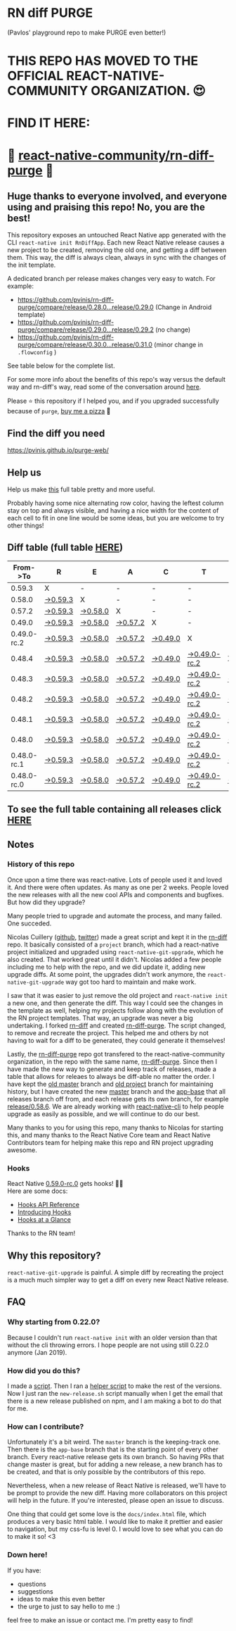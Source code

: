 # RN diff PURGE
(Pavlos' playground repo to make PURGE even better!)

# THIS REPO HAS MOVED TO THE OFFICIAL REACT-NATIVE-COMMUNITY ORGANIZATION. 😍
# FIND IT HERE:  
# 💪 [react-native-community/rn-diff-purge](https://github.com/react-native-community/rn-diff-purge) 🎉
## Huge thanks to everyone involved, and everyone using and praising this repo! No, you are the best!

This repository exposes an untouched React Native app generated with the CLI
`react-native init RnDiffApp`. Each new React Native release causes a new project to be created, removing the old one, and getting a diff between them. This way, the diff is always clean, always in sync with the changes of the init template.

A dedicated branch per release makes changes very easy
to watch. For example:

* https://github.com/pvinis/rn-diff-purge/compare/release/0.28.0...release/0.29.0
(Change in Android template)
* https://github.com/pvinis/rn-diff-purge/compare/release/0.29.0...release/0.29.2
(no change)
* https://github.com/pvinis/rn-diff-purge/compare/release/0.30.0...release/0.31.0
(minor change in `.flowconfig` )

See table below for the complete list.

For some more info about the benefits of this repo's way versus the default way and rn-diff's way, read some of the conversation around [here](https://github.com/react-native-community/discussions-and-proposals/issues/68#issuecomment-452227478).

Please :star: this repository if I helped you, and if you upgraded successfully because of `purge`, [buy me a pizza](https://www.buymeacoffee.com/DGWwHVZ4s) :pizza:

## Find the diff you need
https://pvinis.github.io/purge-web/

## Help us
Help us make [this](https://pvinis.github.io/rn-diff-purge) full table pretty and more useful.

Probably having some nice alternating row color, having the leftest column stay on top and always visible, and having a nice width for the content of each cell to fit in one line would be some ideas, but you are welcome to try other things!

## Diff table (full table [HERE](https://pvinis.github.io/rn-diff-purge))

| From->To    | R                                                                                               | E                                                                                               | A                                                                                               | C                                                                                               | T                                                                                                         |                                                                                                 | N                                                                                               | A                                                                                               | T                                                                                               | I                                                                                               | V                                                                                                         | E   |
| ----------- | ----------------------------------------------------------------------------------------------- | ----------------------------------------------------------------------------------------------- | ----------------------------------------------------------------------------------------------- | ----------------------------------------------------------------------------------------------- | --------------------------------------------------------------------------------------------------------- | ----------------------------------------------------------------------------------------------- | ----------------------------------------------------------------------------------------------- | ----------------------------------------------------------------------------------------------- | ----------------------------------------------------------------------------------------------- | ----------------------------------------------------------------------------------------------- | --------------------------------------------------------------------------------------------------------- | --- |
| 0.59.3      | X                                                                                               | -                                                                                               | -                                                                                               | -                                                                                               | -                                                                                                         | -                                                                                               | -                                                                                               | -                                                                                               | -                                                                                               | -                                                                                               | -                                                                                                         | -   |
| 0.58.0      | [->0.59.3](https://github.com/pvinis/rn-diff-purge/compare/release/0.58.0..release/0.59.3)      | X                                                                                               | -                                                                                               | -                                                                                               | -                                                                                                         | -                                                                                               | -                                                                                               | -                                                                                               | -                                                                                               | -                                                                                               | -                                                                                                         | -   |
| 0.57.2      | [->0.59.3](https://github.com/pvinis/rn-diff-purge/compare/release/0.57.2..release/0.59.3)      | [->0.58.0](https://github.com/pvinis/rn-diff-purge/compare/release/0.57.2..release/0.58.0)      | X                                                                                               | -                                                                                               | -                                                                                                         | -                                                                                               | -                                                                                               | -                                                                                               | -                                                                                               | -                                                                                               | -                                                                                                         | -   |
| 0.49.0      | [->0.59.3](https://github.com/pvinis/rn-diff-purge/compare/release/0.49.0..release/0.59.3)      | [->0.58.0](https://github.com/pvinis/rn-diff-purge/compare/release/0.49.0..release/0.58.0)      | [->0.57.2](https://github.com/pvinis/rn-diff-purge/compare/release/0.49.0..release/0.57.2)      | X                                                                                               | -                                                                                                         | -                                                                                               | -                                                                                               | -                                                                                               | -                                                                                               | -                                                                                               | -                                                                                                         | -   |
| 0.49.0-rc.2 | [->0.59.3](https://github.com/pvinis/rn-diff-purge/compare/release/0.49.0-rc.2..release/0.59.3) | [->0.58.0](https://github.com/pvinis/rn-diff-purge/compare/release/0.49.0-rc.2..release/0.58.0) | [->0.57.2](https://github.com/pvinis/rn-diff-purge/compare/release/0.49.0-rc.2..release/0.57.2) | [->0.49.0](https://github.com/pvinis/rn-diff-purge/compare/release/0.49.0-rc.2..release/0.49.0) | X                                                                                                         | -                                                                                               | -                                                                                               | -                                                                                               | -                                                                                               | -                                                                                               | -                                                                                                         | -   |
| 0.48.4      | [->0.59.3](https://github.com/pvinis/rn-diff-purge/compare/release/0.48.4..release/0.59.3)      | [->0.58.0](https://github.com/pvinis/rn-diff-purge/compare/release/0.48.4..release/0.58.0)      | [->0.57.2](https://github.com/pvinis/rn-diff-purge/compare/release/0.48.4..release/0.57.2)      | [->0.49.0](https://github.com/pvinis/rn-diff-purge/compare/release/0.48.4..release/0.49.0)      | [->0.49.0-rc.2](https://github.com/pvinis/rn-diff-purge/compare/release/0.48.4..release/0.49.0-rc.2)      | X                                                                                               | -                                                                                               | -                                                                                               | -                                                                                               | -                                                                                               | -                                                                                                         | -   |
| 0.48.3      | [->0.59.3](https://github.com/pvinis/rn-diff-purge/compare/release/0.48.3..release/0.59.3)      | [->0.58.0](https://github.com/pvinis/rn-diff-purge/compare/release/0.48.3..release/0.58.0)      | [->0.57.2](https://github.com/pvinis/rn-diff-purge/compare/release/0.48.3..release/0.57.2)      | [->0.49.0](https://github.com/pvinis/rn-diff-purge/compare/release/0.48.3..release/0.49.0)      | [->0.49.0-rc.2](https://github.com/pvinis/rn-diff-purge/compare/release/0.48.3..release/0.49.0-rc.2)      | [->0.48.4](https://github.com/pvinis/rn-diff-purge/compare/release/0.48.3..release/0.48.4)      | X                                                                                               | -                                                                                               | -                                                                                               | -                                                                                               | -                                                                                                         | -   |
| 0.48.2      | [->0.59.3](https://github.com/pvinis/rn-diff-purge/compare/release/0.48.2..release/0.59.3)      | [->0.58.0](https://github.com/pvinis/rn-diff-purge/compare/release/0.48.2..release/0.58.0)      | [->0.57.2](https://github.com/pvinis/rn-diff-purge/compare/release/0.48.2..release/0.57.2)      | [->0.49.0](https://github.com/pvinis/rn-diff-purge/compare/release/0.48.2..release/0.49.0)      | [->0.49.0-rc.2](https://github.com/pvinis/rn-diff-purge/compare/release/0.48.2..release/0.49.0-rc.2)      | [->0.48.4](https://github.com/pvinis/rn-diff-purge/compare/release/0.48.2..release/0.48.4)      | [->0.48.3](https://github.com/pvinis/rn-diff-purge/compare/release/0.48.2..release/0.48.3)      | X                                                                                               | -                                                                                               | -                                                                                               | -                                                                                                         | -   |
| 0.48.1      | [->0.59.3](https://github.com/pvinis/rn-diff-purge/compare/release/0.48.1..release/0.59.3)      | [->0.58.0](https://github.com/pvinis/rn-diff-purge/compare/release/0.48.1..release/0.58.0)      | [->0.57.2](https://github.com/pvinis/rn-diff-purge/compare/release/0.48.1..release/0.57.2)      | [->0.49.0](https://github.com/pvinis/rn-diff-purge/compare/release/0.48.1..release/0.49.0)      | [->0.49.0-rc.2](https://github.com/pvinis/rn-diff-purge/compare/release/0.48.1..release/0.49.0-rc.2)      | [->0.48.4](https://github.com/pvinis/rn-diff-purge/compare/release/0.48.1..release/0.48.4)      | [->0.48.3](https://github.com/pvinis/rn-diff-purge/compare/release/0.48.1..release/0.48.3)      | [->0.48.2](https://github.com/pvinis/rn-diff-purge/compare/release/0.48.1..release/0.48.2)      | X                                                                                               | -                                                                                               | -                                                                                                         | -   |
| 0.48.0      | [->0.59.3](https://github.com/pvinis/rn-diff-purge/compare/release/0.48.0..release/0.59.3)      | [->0.58.0](https://github.com/pvinis/rn-diff-purge/compare/release/0.48.0..release/0.58.0)      | [->0.57.2](https://github.com/pvinis/rn-diff-purge/compare/release/0.48.0..release/0.57.2)      | [->0.49.0](https://github.com/pvinis/rn-diff-purge/compare/release/0.48.0..release/0.49.0)      | [->0.49.0-rc.2](https://github.com/pvinis/rn-diff-purge/compare/release/0.48.0..release/0.49.0-rc.2)      | [->0.48.4](https://github.com/pvinis/rn-diff-purge/compare/release/0.48.0..release/0.48.4)      | [->0.48.3](https://github.com/pvinis/rn-diff-purge/compare/release/0.48.0..release/0.48.3)      | [->0.48.2](https://github.com/pvinis/rn-diff-purge/compare/release/0.48.0..release/0.48.2)      | [->0.48.1](https://github.com/pvinis/rn-diff-purge/compare/release/0.48.0..release/0.48.1)      | X                                                                                               | -                                                                                                         | -   |
| 0.48.0-rc.1 | [->0.59.3](https://github.com/pvinis/rn-diff-purge/compare/release/0.48.0-rc.1..release/0.59.3) | [->0.58.0](https://github.com/pvinis/rn-diff-purge/compare/release/0.48.0-rc.1..release/0.58.0) | [->0.57.2](https://github.com/pvinis/rn-diff-purge/compare/release/0.48.0-rc.1..release/0.57.2) | [->0.49.0](https://github.com/pvinis/rn-diff-purge/compare/release/0.48.0-rc.1..release/0.49.0) | [->0.49.0-rc.2](https://github.com/pvinis/rn-diff-purge/compare/release/0.48.0-rc.1..release/0.49.0-rc.2) | [->0.48.4](https://github.com/pvinis/rn-diff-purge/compare/release/0.48.0-rc.1..release/0.48.4) | [->0.48.3](https://github.com/pvinis/rn-diff-purge/compare/release/0.48.0-rc.1..release/0.48.3) | [->0.48.2](https://github.com/pvinis/rn-diff-purge/compare/release/0.48.0-rc.1..release/0.48.2) | [->0.48.1](https://github.com/pvinis/rn-diff-purge/compare/release/0.48.0-rc.1..release/0.48.1) | [->0.48.0](https://github.com/pvinis/rn-diff-purge/compare/release/0.48.0-rc.1..release/0.48.0) | X                                                                                                         | -   |
| 0.48.0-rc.0 | [->0.59.3](https://github.com/pvinis/rn-diff-purge/compare/release/0.48.0-rc.0..release/0.59.3) | [->0.58.0](https://github.com/pvinis/rn-diff-purge/compare/release/0.48.0-rc.0..release/0.58.0) | [->0.57.2](https://github.com/pvinis/rn-diff-purge/compare/release/0.48.0-rc.0..release/0.57.2) | [->0.49.0](https://github.com/pvinis/rn-diff-purge/compare/release/0.48.0-rc.0..release/0.49.0) | [->0.49.0-rc.2](https://github.com/pvinis/rn-diff-purge/compare/release/0.48.0-rc.0..release/0.49.0-rc.2) | [->0.48.4](https://github.com/pvinis/rn-diff-purge/compare/release/0.48.0-rc.0..release/0.48.4) | [->0.48.3](https://github.com/pvinis/rn-diff-purge/compare/release/0.48.0-rc.0..release/0.48.3) | [->0.48.2](https://github.com/pvinis/rn-diff-purge/compare/release/0.48.0-rc.0..release/0.48.2) | [->0.48.1](https://github.com/pvinis/rn-diff-purge/compare/release/0.48.0-rc.0..release/0.48.1) | [->0.48.0](https://github.com/pvinis/rn-diff-purge/compare/release/0.48.0-rc.0..release/0.48.0) | [->0.48.0-rc.1](https://github.com/pvinis/rn-diff-purge/compare/release/0.48.0-rc.0..release/0.48.0-rc.1) | X   |

## To see the full table containing all releases click [HERE](https://pvinis.github.io/rn-diff-purge)

## Notes

### History of this repo

Once upon a time there was react-native. Lots of people used it and loved it. And there were often updates. As many as one per 2 weeks. People loved the new releases with all the new cool APIs and components and bugfixes. But how did they upgrade?

Many people tried to upgrade and automate the process, and many failed. One succeded.

Nicolas Cuillery ([github](https://github.com/ncuillery), [twitter](https://twitter.com/ncuillery)) made a great script and kept it in the [rn-diff](https://github.com/ncuillery/rn-diff) repo. It basically consisted of a `project` branch, which had a react-native project initialized and upgraded using `react-native-git-upgrade`, which he also created. That worked great until it didn't. Nicolas added a few people including me to help with the repo, and we did update it, adding new upgrade diffs. At some point, the upgrades didn't work anymore, the `react-native-git-upgrade` way got too hard to maintain and make work.

I saw that it was easier to just remove the old project and `react-native init` a new one, and then generate the diff. This way I could see the changes in the template as well, helping my projects follow along with the evolution of the RN project templates. That way, an upgrade was never a big undertaking. I forked [rn-diff](https://github.com/ncuillery/rn-diff) and created [rn-diff-purge](https://github.com/pvinis/rn-diff-purge). The script changed, to remove and recreate the project. This helped me and others by not having to wait for a diff to be generated, they could generate it themselves!

Lastly, the [rn-diff-purge](https://github.com/pvinis/rn-diff-purge) repo got transfered to the react-native-community organization, in the repo with the same name, [rn-diff-purge](https://github.com/react-native-community/rn-diff-purge). Since then I have made the new way to generate and keep track of releases, made a table that allows for releaes to always be diff-able no matter the order. I have kept the [old master](https://github.com/pvinis/rn-diff-purge/tree/old/master) branch and [old project](https://github.com/pvinis/rn-diff-purge/tree/old/project) branch for maintaining history, but I have created the new [master](https://github.com/pvinis/rn-diff-purge/tree/master) branch and the [app-base](https://github.com/pvinis/rn-diff-purge/tree/app-base) that all releases branch off from, and each release gets its own branch, for example [release/0.58.6](https://github.com/pvinis/rn-diff-purge/tree/release/0.58.6). We are already working with [react-native-cli](https://github.com/react-native-community/react-native-cli) to help people upgrade as easily as possible, and we will continue to do our best.

Many thanks to you for using this repo, many thanks to Nicolas for starting this, and many thanks to the React Native Core team and React Native Contributors team for helping make this repo and RN project upgrading awesome.

### Hooks
React Native [0.59.0-rc.0](https://github.com/pvinis/rn-diff-purge#version-changes) gets hooks! 🎉🥳  
Here are some docs:
- [Hooks API Reference](https://reactjs.org/docs/hooks-reference.html)
- [Introducing Hooks](https://reactjs.org/docs/hooks-intro.html)
- [Hooks at a Glance](https://reactjs.org/docs/hooks-overview.html)

Thanks to the RN team!

## Why this repository?
`react-native-git-upgrade` is painful. A simple diff by recreating the project is a much much simpler way to get a diff on every new React Native release.

## FAQ

### Why starting from 0.22.0?

Because I couldn't run `react-native init` with an older version than that without the cli throwing errors. I hope people are not using still 0.22.0 anymore (Jan 2019).

### How did you do this?

I made a [script](https://github.com/pvinis/rn-diff-purge/blob/master/new-release.sh). Then I ran a [helper script](https://github.com/pvinis/rn-diff-purge/blob/master/new-release.sh) to make the rest of the versions.
Now I just ran the `new-release.sh` script manually when I get the email that there is a new release published on npm, and I am making a bot to do that for me.

### How can I contribute?

Unfortunately it's a bit weird. The `master` branch is the keeping-track one. Then there is the `app-base` branch that is the starting point of every other branch. Every react-native release gets its own branch. So having PRs that change master is great, but for adding a new release, a new branch has to be created, and that is only possible by the contributors of this repo.

Nevertheless, when a new release of React Native is released, we'll have to be prompt to provide
the new diff. Having more collaborators on this project will help in the future. If you're interested, please open an issue to discuss.

One thing that could get some love is the `docs/index.html` file, which produces a very basic html table. I would like to make it prettier and easier to navigation, but my css-fu is level 0. I would love to see what you can do to make it so! <3

### Down here!

If you have: 
- questions
- suggestions
- ideas to make this even better
- the urge to just to say hello to me :)

feel free to make an issue or contact me. I'm pretty easy to find!
